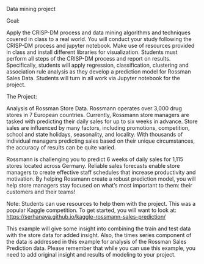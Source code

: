 Data mining project

Goal:

Apply the CRISP-DM process and data mining algorithms and techniques covered in class to a real world. You will conduct your study following the CRISP-DM process and jupyter notebook. Make use of resources provided in class and install different libraries for visualization. Students must perform all steps of the CRISP-DM process and report on results. Specifically, students will apply regression, classification, clustering and association rule analysis as they develop a prediction model for Rossman Sales Data. Students will turn in all work via Jupyter notebook for the project.

The Project:

Analysis of Rossman Store Data. Rossmann operates over 3,000 drug stores in 7 European countries. Currently, Rossmann store managers are tasked with predicting their daily sales for up to six weeks in advance. Store sales are influenced by many factors, including promotions, competition, school and state holidays, seasonality, and locality. With thousands of individual managers predicting sales based on their unique circumstances, the accuracy of results can be quite varied.

Rossmann is challenging you to predict 6 weeks of daily sales for 1,115 stores located across Germany. Reliable sales forecasts enable store managers to create effective staff schedules that increase productivity and motivation. By helping Rossmann create a robust prediction model, you will help store managers stay focused on what’s most important to them: their customers and their teams!

Note: Students can use resources to help them with the project. This was a popular Kaggle competition. To get started, you will want to look at: https://serhanaya.github.io/kaggle-rossmann-sales-prediction/

This example will give some insight into combining the train and test data with the store data for added insight. Also, the times series component of the data is addressed in this example for analysis of the Rossman Sales Prediction data. Please remember that while you can use this example, you need to add original insight and results of modeling to your project.
